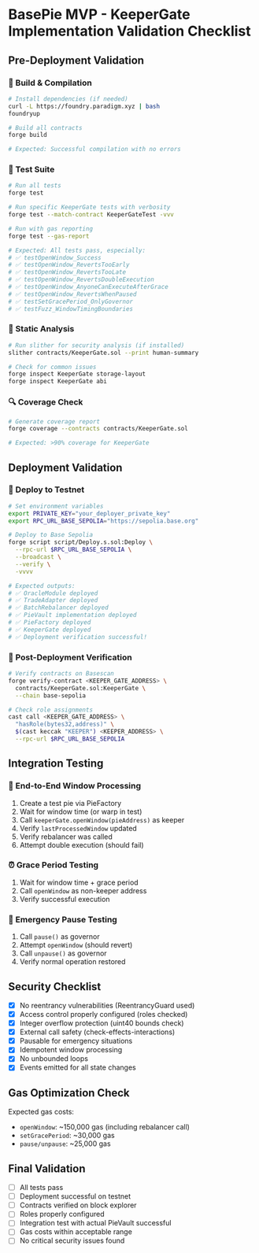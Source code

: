 # BasePie MVP - KeeperGate Implementation Validation Checklist

## Pre-Deployment Validation

### 🔧 Build & Compilation
```bash
# Install dependencies (if needed)
curl -L https://foundry.paradigm.xyz | bash
foundryup

# Build all contracts
forge build

# Expected: Successful compilation with no errors
```

### 🧪 Test Suite
```bash
# Run all tests
forge test

# Run specific KeeperGate tests with verbosity
forge test --match-contract KeeperGateTest -vvv

# Run with gas reporting
forge test --gas-report

# Expected: All tests pass, especially:
# ✅ testOpenWindow_Success
# ✅ testOpenWindow_RevertsTooEarly  
# ✅ testOpenWindow_RevertsTooLate
# ✅ testOpenWindow_RevertsDoubleExecution
# ✅ testOpenWindow_AnyoneCanExecuteAfterGrace
# ✅ testOpenWindow_RevertsWhenPaused
# ✅ testSetGracePeriod_OnlyGovernor
# ✅ testFuzz_WindowTimingBoundaries
```

### 📝 Static Analysis
```bash
# Run slither for security analysis (if installed)
slither contracts/KeeperGate.sol --print human-summary

# Check for common issues
forge inspect KeeperGate storage-layout
forge inspect KeeperGate abi
```

### 🔍 Coverage Check
```bash
# Generate coverage report
forge coverage --contracts contracts/KeeperGate.sol

# Expected: >90% coverage for KeeperGate
```

## Deployment Validation

### 🚀 Deploy to Testnet
```bash
# Set environment variables
export PRIVATE_KEY="your_deployer_private_key"
export RPC_URL_BASE_SEPOLIA="https://sepolia.base.org"

# Deploy to Base Sepolia
forge script script/Deploy.s.sol:Deploy \
  --rpc-url $RPC_URL_BASE_SEPOLIA \
  --broadcast \
  --verify \
  -vvvv

# Expected outputs:
# ✅ OracleModule deployed
# ✅ TradeAdapter deployed
# ✅ BatchRebalancer deployed
# ✅ PieVault implementation deployed
# ✅ PieFactory deployed
# ✅ KeeperGate deployed
# ✅ Deployment verification successful!
```

### 🔐 Post-Deployment Verification
```bash
# Verify contracts on Basescan
forge verify-contract <KEEPER_GATE_ADDRESS> \
  contracts/KeeperGate.sol:KeeperGate \
  --chain base-sepolia

# Check role assignments
cast call <KEEPER_GATE_ADDRESS> \
  "hasRole(bytes32,address)" \
  $(cast keccak "KEEPER") <KEEPER_ADDRESS> \
  --rpc-url $RPC_URL_BASE_SEPOLIA
```

## Integration Testing

### 🔄 End-to-End Window Processing
1. Create a test pie via PieFactory
2. Wait for window time (or warp in test)
3. Call `keeperGate.openWindow(pieAddress)` as keeper
4. Verify `lastProcessedWindow` updated
5. Verify rebalancer was called
6. Attempt double execution (should fail)

### ⏰ Grace Period Testing
1. Wait for window time + grace period
2. Call `openWindow` as non-keeper address
3. Verify successful execution

### 🛑 Emergency Pause Testing
1. Call `pause()` as governor
2. Attempt `openWindow` (should revert)
3. Call `unpause()` as governor
4. Verify normal operation restored

## Security Checklist

- [x] No reentrancy vulnerabilities (ReentrancyGuard used)
- [x] Access control properly configured (roles checked)
- [x] Integer overflow protection (uint40 bounds check)
- [x] External call safety (check-effects-interactions)
- [x] Pausable for emergency situations
- [x] Idempotent window processing
- [x] No unbounded loops
- [x] Events emitted for all state changes

## Gas Optimization Check

Expected gas costs:
- `openWindow`: ~150,000 gas (including rebalancer call)
- `setGracePeriod`: ~30,000 gas
- `pause/unpause`: ~25,000 gas

## Final Validation

- [ ] All tests pass
- [ ] Deployment successful on testnet
- [ ] Contracts verified on block explorer
- [ ] Roles properly configured
- [ ] Integration test with actual PieVault successful
- [ ] Gas costs within acceptable range
- [ ] No critical security issues found
